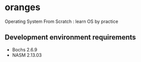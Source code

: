 # oranges

Operating System From Scratch : learn OS by practice

## Development environment requirements

- Bochs 2.6.9
- NASM 2.13.03